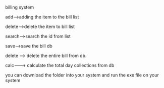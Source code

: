 billing system 

add-->adding the item to the bill list

delete-->delete the item to bill list

search-->search the id from list

save-->save the bill db

delete --> delete the entire bill from db.

calc---> calculate the total day collections from db

you can download the folder into your system and run the exe file on your system 
